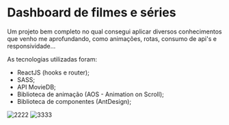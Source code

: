 <h1> Dashboard de filmes e séries </h1>

<p> Um projeto bem completo no qual consegui aplicar diversos conhecimentos que venho me aprofundando, como animações, rotas, consumo de api's e responsividade... </p>

As tecnologias utilizadas foram:

- ReactJS (hooks e router);
- SASS;
- API MovieDB;
- Biblioteca de animação (AOS - Animation on Scroll);
- Biblioteca de componentes (AntDesign);

![2222](https://user-images.githubusercontent.com/77179768/127380312-856ebd79-5f04-4caa-b5c9-c84ad3be68ac.png)
![3333](https://user-images.githubusercontent.com/77179768/127380324-e77b4a8f-a76f-4a37-a4be-7b7b74f89f4b.png)

